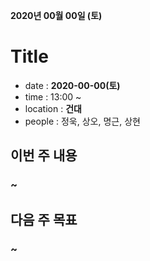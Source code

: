 **2020년 00월 00일 (토)**

# Title
- date : __2020-00-00(토)__
- time : 13:00 ~ 
- location : __건대__
- people : 정욱, 상오, 명근, 상현


## 이번 주 내용
### ~


## 다음 주 목표
### ~